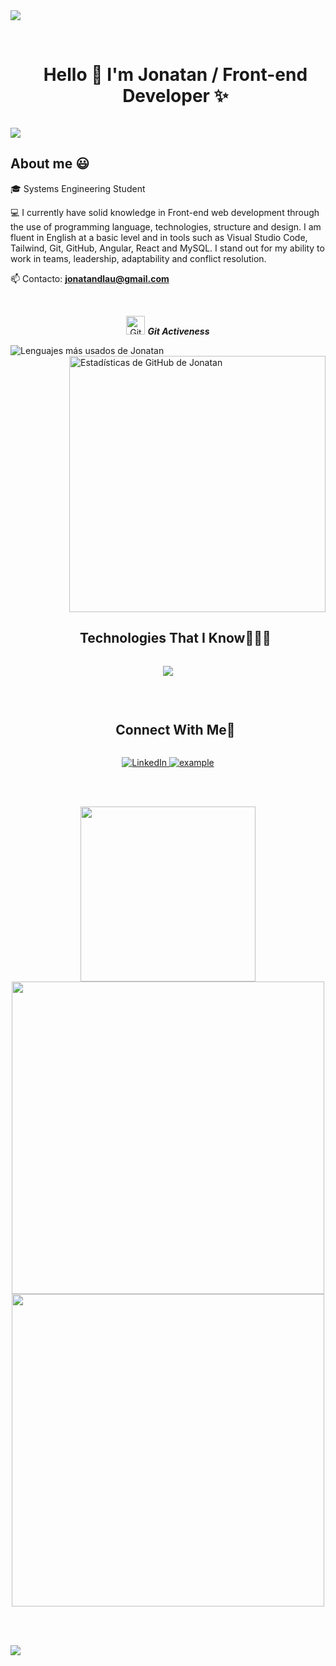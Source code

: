 <img src="https://user-images.githubusercontent.com/73097560/115834477-dbab4500-a447-11eb-908a-139a6edaec5c.gif">
<br><br>

<!-- Titulo -->
<div id="user-content-toc">
  <ul align="center">
    <summary><h1 style="display: inline-block">Hello 👋 I'm Jonatan / Front-end Developer ✨ </h1></summary>
  </ul>
</div>

<!-- Bienvenida -->
<p>
  <a href="https://github.com/DenverCoder1/readme-typing-svg"><img src="https://readme-typing-svg.herokuapp.com?&font=IBM+Plex+Sans&color=abcdef&size=20&lines=Welcome+to+my+GitHub+Profile!;I'am+a+Web+Developer;I'study+systems+engineering" /></a>
</p>

<!-- Sobre mi -->
<h2>About me 😃</h2>
<p align="left">
🎓 Systems Engineering Student
  
💻 I currently have solid knowledge in Front-end web development through the use of programming language, technologies, structure and design. I am fluent in English at a basic level and in tools such as Visual Studio Code, Tailwind, Git, GitHub, Angular, React and     MySQL. I stand out for my ability to work in teams, leadership, adaptability and conflict resolution.

📫 Contacto: **jonatandlau@gmail.com**
  </p>

<br>
<p align="center">
 <img src="https://media.giphy.com/media/W5eoZHPpUx9sapR0eu/giphy.gif" width="30" alt="Git"/>&nbsp;<i><b>Git Activeness</b></i>
</p>
 
<p>
   <img align="left" src="https://github-readme-stats.vercel.app/api/top-langs?username=jonatanLaureano&langs_count=10&show_icons=true&locale=en&layout=compact&theme=chartreuse-dark" alt="Lenguajes más usados de Jonatan" />
</p>
<p>&nbsp;<img align="right" src="https://github-readme-stats.vercel.app/api?username=jonatanLaureano&show_icons=true&locale=en&theme=chartreuse-dark" alt="Estadísticas de GitHub de Jonatan" width="410"/></p>

<br><br><br><br><br><br><br><br>

<div id="user-content-toc">
  <ul align="center">
    <summary><h2 style="display: inline-block">Technologies That I Know👨🏻‍💻</h2></summary>
  </ul>
</div>
<!--tech stack icons-->
<p align="center">
  <a href="https://skillicons.dev">
    <img src="https://skillicons.dev/icons?i=html,css,js,git,cpp,github,gitlab,java,mongodb,mysql,nodejs,postman,py,vite,react,angular,tailwind,ts,vscode,discord" />
  </a>
</p>

<br>
<!-- Connect with me -->

<div id="user-content-toc">
  <ul align="center">
    <summary><h2 style="display: inline-block">Connect With Me🤝</h2></summary>
  </ul>
</div>

<p align ="center">
  
  <a href="https://www.linkedin.com/in/ifeanyi-nneji-719989235" target="_blank">
    <img alt="LinkedIn" src="https://img.shields.io/badge/LinkedIn-0077B5?style=for-the-badge&logo=linkedin&logoColor=white">
  </a>  
  <a href="mailto:ifeanyinneji777@gmail.com?subject=Feedback%20From%20Github&body=Hello," target="_blank">
    <img src="https://img.shields.io/badge/Gmail-D14836?style=for-the-badge&logo=gmail&logoColor=white" alt="example"/>
  </a>
    
  </p>
</div>

<br><br>

<p align="center">
  <img src="https://user-images.githubusercontent.com/74038190/212750680-266fa8aa-39f1-4e8b-8873-7181dbaf3d7c.gif" width="280">
  <img src="https://user-images.githubusercontent.com/74038190/225813708-98b745f2-7d22-48cf-9150-083f1b00d6c9.gif" width="500">
  <img src="https://user-images.githubusercontent.com/74038190/212284158-e840e285-664b-44d7-b79b-e264b5e54825.gif" width="500">
</p>

<br><br>

<img src="https://user-images.githubusercontent.com/73097560/115834477-dbab4500-a447-11eb-908a-139a6edaec5c.gif">


<!--
**jonatanLaureano/jonatanLaureano** is a ✨ _special_ ✨ repository because its `README.md` (this file) appears on your GitHub profile.

Here are some ideas to get you started:

- 🔭 I’m currently working on ...
- 🌱 I’m currently learning ...
- 👯 I’m looking to collaborate on ...
- 🤔 I’m looking for help with ...
- 💬 Ask me about ...
- 📫 How to reach me: ...
- 😄 Pronouns: ...
- ⚡ Fun fact: ...
-->

